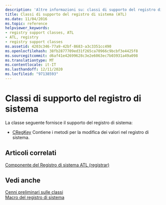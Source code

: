 ```yaml
---
description: 'Altre informazioni su: classi di supporto del registro di sistema'
title: Classi di supporto del registro di sistema (ATL)
ms.date: 11/04/2016
ms.topic: reference
helpviewer_keywords:
- registry support classes, ATL
- ATL, registry
- registry support classes
ms.assetid: 4203c346-77a9-42bf-8683-a3c3351cc490
ms.openlocfilehash: 38fb2877709ed31f265ca70966c9bcbf3e4425f8
ms.sourcegitcommit: d6af41e42699628c3e2e6063ec7b03931a49a098
ms.translationtype: MT
ms.contentlocale: it-IT
ms.lasthandoff: 12/11/2020
ms.locfileid: "97138593"
---
```

# <a name="registry-support-classes"></a>Classi di supporto del registro di sistema

La classe seguente fornisce il supporto del registro di sistema:

- [CRegKey](../atl/reference/cregkey-class.md) Contiene i metodi per la modifica dei valori nel registro di sistema.

## <a name="related-articles"></a>Articoli correlati

[Componente del Registro di sistema ATL (registrar)](../atl/atl-registry-component-registrar.md)

## <a name="see-also"></a>Vedi anche

[Cenni preliminari sulle classi](../atl/atl-class-overview.md)<br/>
[Macro del registro di sistema](../atl/reference/registry-macros.md)

